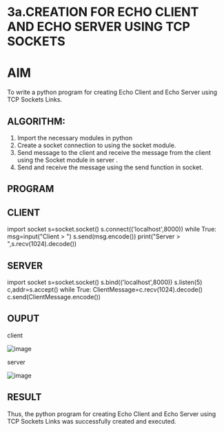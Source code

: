# 3a.CREATION FOR ECHO CLIENT AND ECHO SERVER USING TCP SOCKETS
# AIM
To write a python program for creating Echo Client and Echo Server using TCP
Sockets Links.
## ALGORITHM:
1. Import the necessary modules in python
2. Create a socket connection to using the socket module.
3. Send message to the client and receive the message from the client using the Socket module in
 server .
4. Send and receive the message using the send function in socket.
## PROGRAM

## CLIENT

import socket
s=socket.socket()
s.connect(('localhost',8000))
while True:
 msg=input("Client > ")
 s.send(msg.encode())
 print("Server > ",s.recv(1024).decode())

 ## SERVER

 import socket
s=socket.socket()
s.bind(('localhost',8000))
s.listen(5)
c,addr=s.accept()
while True:
 ClientMessage=c.recv(1024).decode()
 c.send(ClientMessage.encode())

## OUPUT

client

![image](https://github.com/user-attachments/assets/ca60397c-4bec-4468-a95f-5517c5be384f)


server

![image](https://github.com/user-attachments/assets/ffa09dce-95b6-42e0-b66f-76d58a1e2d34)


## RESULT
Thus, the python program for creating Echo Client and Echo Server using TCP Sockets Links 
was successfully created and executed.
